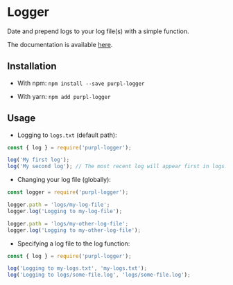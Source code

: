 # Logger

Date and prepend logs to your log file(s) with a simple function.

The documentation is available [here](https://purplnay.github.io/logger/logger.html).

## Installation

- With npm: `npm install --save purpl-logger`

- With yarn: `npm add purpl-logger`

## Usage

- Logging to `logs.txt` (default path):

```javascript
const { log } = require('purpl-logger');

log('My first log');
log('My second log'); // The most recent log will appear first in logs.txt
```

- Changing your log file (globally):

```javascript
const logger = require('purpl-logger');

logger.path = 'logs/my-log-file';
logger.log('Logging to my-log-file');

logger.path = 'logs/my-other-log-file';
logger.log('Logging to my-other-log-file');
```

- Specifying a log file to the log function:

```javascript
const { log } = require('purpl-logger');

log('Logging to my-logs.txt', 'my-logs.txt');
log('Logging to logs/some-file.log', 'logs/some-file.log');
```
